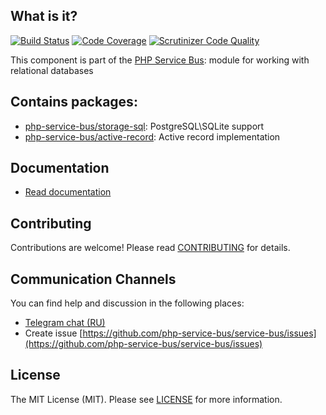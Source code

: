 ## What is it?
[![Build Status](https://travis-ci.org/php-service-bus/module-storage-sql.svg?branch=v4.0)](https://travis-ci.org/php-service-bus/module-storage-sql)
[![Code Coverage](https://scrutinizer-ci.com/g/php-service-bus/module-storage-sql/badges/coverage.png?b=v4.0)](https://scrutinizer-ci.com/g/php-service-bus/module-storage-sql/?branch=v4.0)
[![Scrutinizer Code Quality](https://scrutinizer-ci.com/g/php-service-bus/module-storage-sql/badges/quality-score.png?b=v4.0)](https://scrutinizer-ci.com/g/php-service-bus/module-storage-sql/?branch=v4.0)

This component is part of the [PHP Service Bus](https://github.com/php-service-bus/service-bus): module for working with relational databases

## Contains packages:
* [php-service-bus/storage-sql](https://github.com/php-service-bus/storage-sql): PostgreSQL\SQLite support
* [php-service-bus/active-record](https://github.com/php-service-bus/active-record): Active record implementation

## Documentation
* [Read documentation](https://github.com/php-service-bus/documentation/blob/master/pages/modules/storage_amp_sql.md)

## Contributing
Contributions are welcome! Please read [CONTRIBUTING](CONTRIBUTING.md) for details.

## Communication Channels
You can find help and discussion in the following places:
* [Telegram chat (RU)](https://t.me/php_service_bus)
* Create issue [https://github.com/php-service-bus/service-bus/issues](https://github.com/php-service-bus/service-bus/issues)

## License

The MIT License (MIT). Please see [LICENSE](LICENSE.md) for more information.
